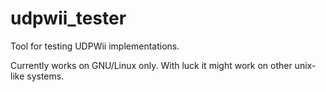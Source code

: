 # udpwii_tester
Tool for testing UDPWii implementations.

Currently works on GNU/Linux only. With luck it might work on other unix-like systems.
